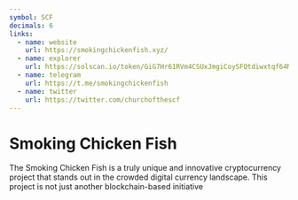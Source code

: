 ```yaml
---
symbol: SCF
decimals: 6
links:
  - name: website
    url: https://smokingchickenfish.xyz/
  - name: explorer
    url: https://solscan.io/token/GiG7Hr61RVm4CSUxJmgiCoySFQtdiwxtqf64MsRppump
  - name: telegram
    url: https://t.me/smokingchickenfish
  - name: twitter
    url: https://twitter.com/churchofthescf
---
```


# Smoking Chicken Fish

The Smoking Chicken Fish is a truly unique and innovative cryptocurrency project that stands out in the crowded digital currency landscape. This project is not just another blockchain-based initiative
